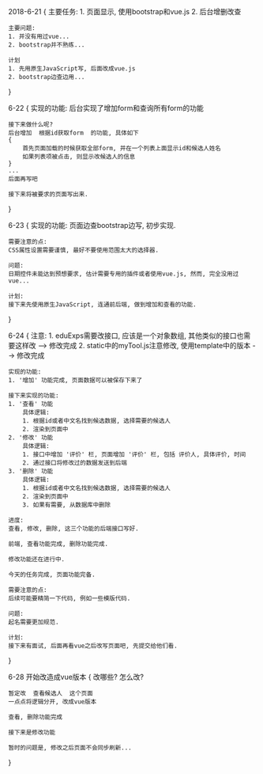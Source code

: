 2018-6-21
{
    主要任务:
    1. 页面显示, 使用bootstrap和vue.js
    2. 后台增删改查

    主要问题:
    1. 并没有用过vue...
    2. bootstrap并不熟练...

    计划
    1. 先用原生JavaScript写, 后面改成vue.js
    2. bootstrap边查边用...
}

6-22
{
    实现的功能:
    后台实现了增加form和查询所有form的功能

    接下来做什么呢?
    后台增加  根据id获取form  的功能, 具体如下
    {
        首先页面加载的时候获取全部form, 并在一个列表上面显示id和候选人姓名
        如果列表项被点击, 则显示改候选人的信息
    }
    ...
    后面再写吧

    接下来将被要求的页面写出来.
}

6-23
{
    实现的功能:
    页面边查bootstrap边写, 初步实现.

    需要注意的点:
    CSS属性设置需要谨慎, 最好不要使用范围太大的选择器.

    问题:
    日期控件未能达到预想要求, 估计需要专用的插件或者使用vue.js, 然而, 完全没用过vue...

    计划:
    接下来先使用原生JavaScript, 连通前后端, 做到增加和查看的功能.
}

6-24
{
    注意:
    1. eduExps需要改接口, 应该是一个对象数组, 其他类似的接口也需要这样改 --> 修改完成
    2. static中的myTool.js注意修改, 使用template中的版本 --> 修改完成

    实现的功能:
    1. '增加' 功能完成, 页面数据可以被保存下来了

    接下来实现的功能:
    1. '查看' 功能
        具体逻辑:
        1. 根据id或者中文名找到候选数据, 选择需要的候选人
        2. 渲染到页面中
    2. '修改' 功能
        具体逻辑:
        1. 接口中增加 '评价' 栏, 页面增加 '评价' 栏, 包括 评价人, 具体评价, 时间
        2. 通过接口将修改过的数据发送到后端
    3. '删除' 功能
        具体逻辑:
        1. 根据id或者中文名找到候选数据, 选择需要的候选人
        2. 渲染到页面中
        3. 如果有需要, 从数据库中删除

    进度:
    查看, 修改, 删除, 这三个功能的后端接口写好.

    前端, 查看功能完成, 删除功能完成.

    修改功能还在进行中.

    今天的任务完成, 页面功能完备.

    需要注意的点:
    后续可能要精简一下代码, 例如一些模版代码.

    问题:
    起名需要更加规范.

    计划:
    接下来有面试, 后面再看vue之后改写页面吧, 先提交给他们看.
}


6-28
开始改造成vue版本
{
    改哪些? 怎么改?

    暂定改  查看候选人  这个页面
    一点点将逻辑分开, 改成vue版本

    查看, 删除功能完成

    接下来是修改功能

    暂时的问题是, 修改之后页面不会同步刷新...
}
